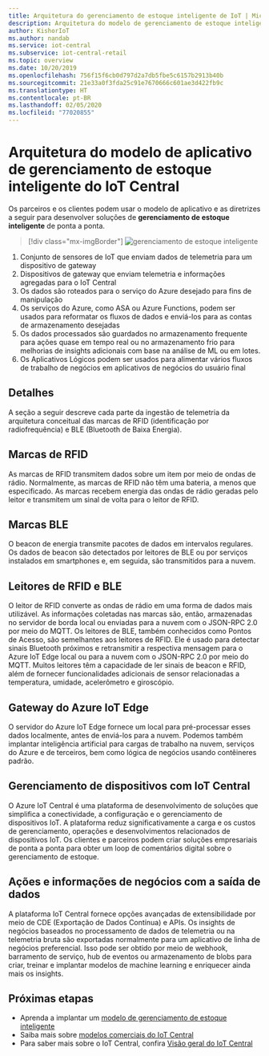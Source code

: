 ```yaml
---
title: Arquitetura do gerenciamento de estoque inteligente de IoT | Microsoft Docs
description: Arquitetura do modelo de gerenciamento de estoque inteligente do IoT Central
author: KishorIoT
ms.author: nandab
ms.service: iot-central
ms.subservice: iot-central-retail
ms.topic: overview
ms.date: 10/20/2019
ms.openlocfilehash: 756f15f6cb0d797d2a7db5fbe5c6157b2913b40b
ms.sourcegitcommit: 21e33a0f3fda25c91e7670666c601ae3d422fb9c
ms.translationtype: HT
ms.contentlocale: pt-BR
ms.lasthandoff: 02/05/2020
ms.locfileid: "77020855"
---
```

# <a name="architecture-of-iot-central-smart-inventory-management-application-template"></a>Arquitetura do modelo de aplicativo de gerenciamento de estoque inteligente do IoT Central

Os parceiros e os clientes podem usar o modelo de aplicativo e as diretrizes a seguir para desenvolver soluções de **gerenciamento de estoque inteligente** de ponta a ponta.

> [!div class="mx-imgBorder"]
> ![gerenciamento de estoque inteligente](./media/concept-smart-inventory-mgmt-architecture/smart-inventory-management-architecture.png)

1. Conjunto de sensores de IoT que enviam dados de telemetria para um dispositivo de gateway
2. Dispositivos de gateway que enviam telemetria e informações agregadas para o IoT Central
3. Os dados são roteados para o serviço do Azure desejado para fins de manipulação
4. Os serviços do Azure, como ASA ou Azure Functions, podem ser usados para reformatar os fluxos de dados e enviá-los para as contas de armazenamento desejadas 
5. Os dados processados são guardados no armazenamento frequente para ações quase em tempo real ou no armazenamento frio para melhorias de insights adicionais com base na análise de ML ou em lotes. 
6. Os Aplicativos Lógicos podem ser usados para alimentar vários fluxos de trabalho de negócios em aplicativos de negócios do usuário final

## <a name="details"></a>Detalhes
A seção a seguir descreve cada parte da ingestão de telemetria da arquitetura conceitual das marcas de RFID (identificação por radiofrequência) e BLE (Bluetooth de Baixa Energia).

## <a name="rfid-tags"></a>Marcas de RFID
As marcas de RFID transmitem dados sobre um item por meio de ondas de rádio. Normalmente, as marcas de RFID não têm uma bateria, a menos que especificado. As marcas recebem energia das ondas de rádio geradas pelo leitor e transmitem um sinal de volta para o leitor de RFID.

## <a name="ble-tags"></a>Marcas BLE
O beacon de energia transmite pacotes de dados em intervalos regulares. Os dados de beacon são detectados por leitores de BLE ou por serviços instalados em smartphones e, em seguida, são transmitidos para a nuvem.

## <a name="rfid--ble-readers"></a>Leitores de RFID e BLE
O leitor de RFID converte as ondas de rádio em uma forma de dados mais utilizável. As informações coletadas nas marcas são, então, armazenadas no servidor de borda local ou enviadas para a nuvem com o JSON-RPC 2.0 por meio do MQTT.
Os leitores de BLE, também conhecidos como Pontos de Acesso, são semelhantes aos leitores de RFID. Ele é usado para detectar sinais Bluetooth próximos e retransmitir a respectiva mensagem para o Azure IoT Edge local ou para a nuvem com o JSON-RPC 2.0 por meio do MQTT.
Muitos leitores têm a capacidade de ler sinais de beacon e RFID, além de fornecer funcionalidades adicionais de sensor relacionadas a temperatura, umidade, acelerômetro e giroscópio.

## <a name="azure-iot-edge-gateway"></a>Gateway do Azure IoT Edge
O servidor do Azure IoT Edge fornece um local para pré-processar esses dados localmente, antes de enviá-los para a nuvem. Podemos também implantar inteligência artificial para cargas de trabalho na nuvem, serviços do Azure e de terceiros, bem como lógica de negócios usando contêineres padrão.

## <a name="device-management-with-iot-central"></a>Gerenciamento de dispositivos com IoT Central 
O Azure IoT Central é uma plataforma de desenvolvimento de soluções que simplifica a conectividade, a configuração e o gerenciamento de dispositivos IoT. A plataforma reduz significativamente a carga e os custos de gerenciamento, operações e desenvolvimentos relacionados de dispositivos IoT. Os clientes e parceiros podem criar soluções empresariais de ponta a ponta para obter um loop de comentários digital sobre o gerenciamento de estoque.

## <a name="business-insights--actions-using-data-egress"></a>Ações e informações de negócios com a saída de dados 
A plataforma IoT Central fornece opções avançadas de extensibilidade por meio de CDE (Exportação de Dados Contínua) e APIs. Os insights de negócios baseados no processamento de dados de telemetria ou na telemetria bruta são exportadas normalmente para um aplicativo de linha de negócios preferencial. Isso pode ser obtido por meio de webhook, barramento de serviço, hub de eventos ou armazenamento de blobs para criar, treinar e implantar modelos de machine learning e enriquecer ainda mais os insights.

## <a name="next-steps"></a>Próximas etapas
* Aprenda a implantar um [modelo de gerenciamento de estoque inteligente](./tutorial-iot-central-smart-inventory-management-pnp.md)
* Saiba mais sobre [modelos comerciais do IoT Central](./overview-iot-central-retail-pnp.md)
* Para saber mais sobre o IoT Central, confira [Visão geral do IoT Central](../core/overview-iot-central.md)
